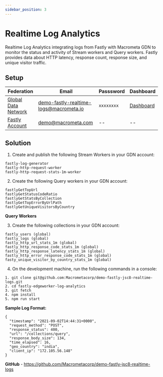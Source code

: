 ```yaml
---
sidebar_position: 3
---
```


# Realtime Log Analytics

Realtime Log Analytics integrating logs from Fastly with Macrometa GDN to monitor the status and activity of Stream workers and Query workers. Fastly provides data about HTTP latency, response count, response size, and unique visitor traffic.


## Setup

| **Federation**                                        | **Email**                              | **Passsword** | **Dashboard**|
| ----------------------------------------------------- | -------------------------------------- | ------------- |--------------|
| [Global Data Network](https://gdn.paas.macrometa.io/) | demo-fastly-realtime-logs@macrometa.io | `xxxxxxxx`    | [Dashboard](https://macrometacorp.github.io/demo-fastly-jsc8-realtime-logs) |
| [Fastly Account](https://manage.fastly.com)           | demo@macrometa.com                     | --            | -- |



## Solution


1. Create and publish the following Stream Workers in your GDN account:

```
fastly-log-generator
fastly-http-request-worker
fastly-http-request-stats-1m-worker
```


2. Create the following Query workers in your GDN account:

```
fastlyGetTopUrl
fastlyGetStatusCodeRatio
fastlyGetStatsByCollection
fastlyGetTopErrorByUrlPath
fastlyGetUniqueVisitorsByCountry
```

**Query Workers**


3. Create the following collections in your GDN account:

```
fastly_users (global)
fastly_logs (global)
fastly_http_url_stats_1m (global)
fastly_http_response_code_stats_1m (global)
fastly_http_response_latency_stats_1m (global)
fastly_http_error_response_code_stats_1m (global)
fasty_unique_visitor_by_country_stats_1m (global)
```

4. On the development machine, run the following commands in a console:

```
1. git clone git@github.com:Macrometacorp/demo-fastly-jsc8-realtime-logs.git
2. cd fastly-edgeworker-log-analytics
3. git fetch
4. npm install
5. npm run start
```

**Sample Log Format:**

```
{
  "timestamp": "2021-09-02T14:44:31+0000",
  "request_method": "POST",
  "response_status": 400,
  "url": "/collections/query",
  "response_body_size": 134,
  "time_elapsed": 16,
  "geo_country": "india",
  "client_ip": "172.105.56.148"
}
```

**GitHub** - https://github.com/Macrometacorp/demo-fastly-jsc8-realtime-logs
